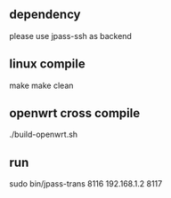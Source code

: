 ## dependency
please use jpass-ssh as backend

## linux compile
make
make clean

## openwrt cross compile
./build-openwrt.sh 

## run
sudo bin/jpass-trans 8116 192.168.1.2 8117

